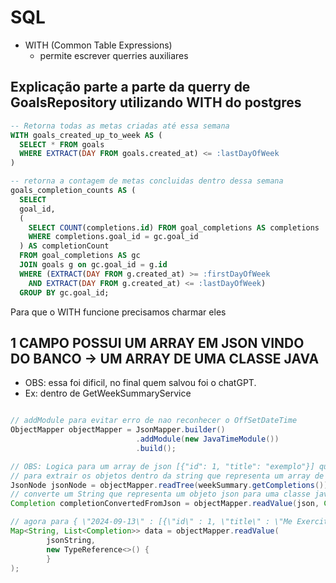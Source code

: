 # SQL

- WITH (Common Table Expressions)
    - permite escrever querries auxiliares

## Explicação parte a parte da querry de GoalsRepository utilizando WITH do postgres

````sql
-- Retorna todas as metas criadas até essa semana
WITH goals_created_up_to_week AS (
  SELECT * FROM goals
  WHERE EXTRACT(DAY FROM goals.created_at) <= :lastDayOfWeek
)
````  

````sql
-- retorna a contagem de metas concluidas dentro dessa semana
goals_completion_counts AS (
  SELECT
  goal_id,
  (
    SELECT COUNT(completions.id) FROM goal_completions AS completions
    WHERE completions.goal_id = gc.goal_id
  ) AS completionCount
  FROM goal_completions AS gc
  JOIN goals g on gc.goal_id = g.id
  WHERE (EXTRACT(DAY FROM g.created_at) >= :firstDayOfWeek
    AND EXTRACT(DAY FROM g.created_at) <= :lastDayOfWeek)
  GROUP BY gc.goal_id;
````

Para que o WITH funcione precisamos charmar eles

## 1 CAMPO POSSUI UM ARRAY EM JSON VINDO DO BANCO -> UM ARRAY DE UMA CLASSE JAVA

- OBS: essa foi dificil, no final quem salvou foi o chatGPT.
- Ex: dentro de GetWeekSummaryService  

````java

// addModule para evitar erro de nao reconhecer o OffSetDateTime 
ObjectMapper objectMapper = JsonMapper.builder()
                            .addModule(new JavaTimeModule())
                            .build();

// OBS: Logica para um array de json [{"id": 1, "title": "exemplo"}] que vem de goals_completed_by_week_day completions
// para extrair os objetos dentro da string que representa um array de objetos json
JsonNode jsonNode = objectMapper.readTree(weekSummary.getCompletions());
// converte um String que representa um objeto json para uma classe java
Completion completionConvertedFromJson = objectMapper.readValue(json, Completion.class);

// agora para { \"2024-09-13\" : [{\"id\" : 1, \"title\" : \"Me Exercitar\", \"completedAt\" : \"2024-09-13T17:44:13.826375-03:00\"}
Map<String, List<Completion>> data = objectMapper.readValue(
        jsonString,
        new TypeReference<>() {
        }
);
````